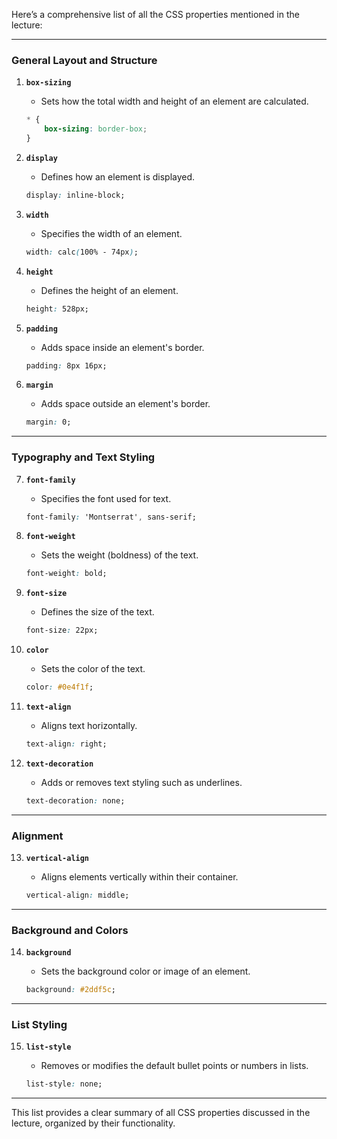Here’s a comprehensive list of all the CSS properties mentioned in the lecture:

---

### **General Layout and Structure**

1. **`box-sizing`**
    
    - Sets how the total width and height of an element are calculated.
    
    ```css
    * {
        box-sizing: border-box;
    }
    ```
    
2. **`display`**
    
    - Defines how an element is displayed.
    
    ```css
    display: inline-block;
    ```
    
3. **`width`**
    
    - Specifies the width of an element.
    
    ```css
    width: calc(100% - 74px);
    ```
    
4. **`height`**
    
    - Defines the height of an element.
    
    ```css
    height: 528px;
    ```
    
5. **`padding`**
    
    - Adds space inside an element's border.
    
    ```css
    padding: 8px 16px;
    ```
    
6. **`margin`**
    
    - Adds space outside an element's border.
    
    ```css
    margin: 0;
    ```
    

---

### **Typography and Text Styling**

7. **`font-family`**
    
    - Specifies the font used for text.
    
    ```css
    font-family: 'Montserrat', sans-serif;
    ```
    
8. **`font-weight`**
    
    - Sets the weight (boldness) of the text.
    
    ```css
    font-weight: bold;
    ```
    
9. **`font-size`**
    
    - Defines the size of the text.
    
    ```css
    font-size: 22px;
    ```
    
10. **`color`**
    
    - Sets the color of the text.
    
    ```css
    color: #0e4f1f;
    ```
    
11. **`text-align`**
    
    - Aligns text horizontally.
    
    ```css
    text-align: right;
    ```
    
12. **`text-decoration`**
    
    - Adds or removes text styling such as underlines.
    
    ```css
    text-decoration: none;
    ```
    

---

### **Alignment**

13. **`vertical-align`**
    
    - Aligns elements vertically within their container.
    
    ```css
    vertical-align: middle;
    ```
    

---

### **Background and Colors**

14. **`background`**
    
    - Sets the background color or image of an element.
    
    ```css
    background: #2ddf5c;
    ```
    

---

### **List Styling**

15. **`list-style`**
    
    - Removes or modifies the default bullet points or numbers in lists.
    
    ```css
    list-style: none;
    ```
    

---

This list provides a clear summary of all CSS properties discussed in the lecture, organized by their functionality.